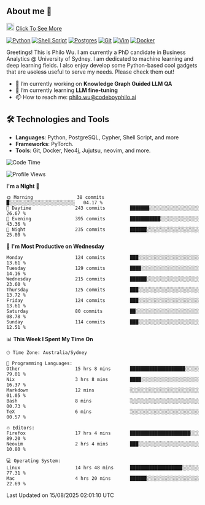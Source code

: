 ## About me 🤗

<a href="#"><img src="https://media.giphy.com/media/hvRJCLFzcasrR4ia7z/giphy.gif" width="20px" height="20px"></a> [Click To See More](https://codeboyphilo.github.io)

[![Python](https://img.shields.io/badge/python-3670A0?style=for-the-badge&logo=python&logoColor=ffdd54)](#)
[![Shell Script](https://img.shields.io/badge/shell_script-%23121011.svg?style=for-the-badge&logo=gnu-bash&logoColor=white)](#)
[![Postgres](https://img.shields.io/badge/postgres-%23316192.svg?style=for-the-badge&logo=postgresql&logoColor=white)](#)
[![Git](https://img.shields.io/badge/git-%23F05033.svg?style=for-the-badge&logo=git&logoColor=white)](#)
[![Vim](https://img.shields.io/badge/VIM-%2311AB00.svg?style=for-the-badge&logo=vim&logoColor=white)](#)
[![Docker](https://img.shields.io/badge/docker-%230db7ed.svg?style=for-the-badge&logo=docker&logoColor=white)](#)

Greetings! This is Philo Wu. I am currently a PhD candidate in Business Analytics \@ University of Sydney. I am dedicated to machine learning and deep learning fields. I also enjoy develop some Python-based cool gadgets that are ~~useless~~ useful to serve my needs. Please check them out!

- 🔭 I’m currently working on **Knowledge Graph Guided LLM QA**
- 🌱 I’m currently learning **LLM fine-tuning**
- 📫 How to reach me: philo.wu@codeboyphilo.ai

## 🛠 Technologies and Tools
- **Languages**: Python, PostgreSQL, Cypher, Shell Script, and more
- **Frameworks**: PyTorch.
- **Tools**: Git, Docker, Neo4j, Jujutsu, neovim, and more.

<!--START_SECTION:waka-->
![Code Time](http://img.shields.io/badge/Code%20Time-992%20hrs%2051%20mins-blue)

![Profile Views](http://img.shields.io/badge/Profile%20Views-3-blue)

**I'm a Night 🦉** 

```text
🌞 Morning                38 commits          █░░░░░░░░░░░░░░░░░░░░░░░░   04.17 % 
🌆 Daytime                243 commits         ███████░░░░░░░░░░░░░░░░░░   26.67 % 
🌃 Evening                395 commits         ███████████░░░░░░░░░░░░░░   43.36 % 
🌙 Night                  235 commits         ██████░░░░░░░░░░░░░░░░░░░   25.80 % 
```
📅 **I'm Most Productive on Wednesday** 

```text
Monday                   124 commits         ███░░░░░░░░░░░░░░░░░░░░░░   13.61 % 
Tuesday                  129 commits         ████░░░░░░░░░░░░░░░░░░░░░   14.16 % 
Wednesday                215 commits         ██████░░░░░░░░░░░░░░░░░░░   23.60 % 
Thursday                 125 commits         ███░░░░░░░░░░░░░░░░░░░░░░   13.72 % 
Friday                   124 commits         ███░░░░░░░░░░░░░░░░░░░░░░   13.61 % 
Saturday                 80 commits          ██░░░░░░░░░░░░░░░░░░░░░░░   08.78 % 
Sunday                   114 commits         ███░░░░░░░░░░░░░░░░░░░░░░   12.51 % 
```


📊 **This Week I Spent My Time On** 

```text
🕑︎ Time Zone: Australia/Sydney

💬 Programming Languages: 
Other                    15 hrs 8 mins       ████████████████████░░░░░   79.01 % 
Nix                      3 hrs 8 mins        ████░░░░░░░░░░░░░░░░░░░░░   16.37 % 
Markdown                 12 mins             ░░░░░░░░░░░░░░░░░░░░░░░░░   01.05 % 
Bash                     8 mins              ░░░░░░░░░░░░░░░░░░░░░░░░░   00.73 % 
TeX                      6 mins              ░░░░░░░░░░░░░░░░░░░░░░░░░   00.57 % 

🔥 Editors: 
Firefox                  17 hrs 4 mins       ██████████████████████░░░   89.20 % 
Neovim                   2 hrs 4 mins        ███░░░░░░░░░░░░░░░░░░░░░░   10.80 % 

💻 Operating System: 
Linux                    14 hrs 48 mins      ███████████████████░░░░░░   77.31 % 
Mac                      4 hrs 20 mins       ██████░░░░░░░░░░░░░░░░░░░   22.69 % 
```


 Last Updated on 15/08/2025 02:01:10 UTC
<!--END_SECTION:waka-->
